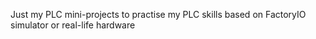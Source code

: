 Just my PLC mini-projects to practise my PLC skills based on FactoryIO simulator or real-life hardware